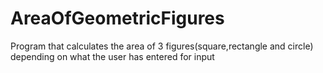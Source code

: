 # AreaOfGeometricFigures
Program that calculates the area of 3 figures(square,rectangle and circle) depending on what the user has entered for input

